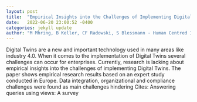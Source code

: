 ```yaml
---
layout: post
title:  "Empirical Insights into the Challenges of Implementing Digital Twins"
date:   2022-06-20 23:00:52 -0400
categories: jekyll update
author: "M Mhring, B Keller, CF Radowski, S Blessmann - Human Centred Intelligent , 2022"
---
```

Digital Twins are a new and important technology used in many areas like industry 4.0. When it comes to the implementation of Digital Twins several challenges can occur for enterprises. Currently, research is lacking about empirical insights into the challenges of implementing Digital Twins. The paper shows empirical research results based on an expert study conducted in Europe. Data integration, organizational and compliance challenges were found as main challenges hindering 
Cites: Answering queries using views: A survey